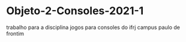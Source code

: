 # Objeto-2-Consoles-2021-1
trabalho para a disciplina jogos para consoles do ifrj campus paulo de frontim
